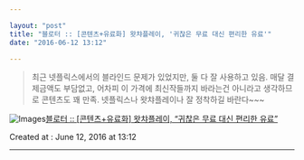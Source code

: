 ```yaml
---

layout: "post"  
title: "블로터 :: [콘텐츠+유료화] 왓챠플레이, '귀찮은 무료 대신 편리한 유료'"  
date: "2016-06-12 13:12"

---
```


> 최근 넷플릭스에서의 블라인드 문제가 있었지만, 둘 다 잘 사용하고 있음. 매달 결제금액도 부담없고, 어차피 이 가격에 최신작들까지 바라는건 아니라고 생각하므로 콘텐츠도 꽤 만족. 넷플릭스나 왓챠플레이나 잘 정착하길 바란다~~~

![Images](https://www.bloter.net/wp-content/uploads/2016/06/watcha-3-765x395.jpg)[블로터 :: [콘텐츠+유료화] 왓챠플레이, “귀찮은 무료 대신 편리한 유료”](https://www.bloter.net/archives/257920)

Created at : June 12, 2016 at 13:12

---
